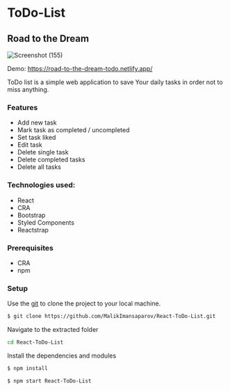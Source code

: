 # ToDo-List
## Road to the Dream

![Screenshot (155)](https://user-images.githubusercontent.com/50579392/152200147-e89fcc6b-8225-44af-a29e-d648092fb721.png)

Demo: https://road-to-the-dream-todo.netlify.app/

ToDo list is a simple web application to save Your daily tasks in order not to miss anything.

### Features
* Add new task
* Mark task as completed / uncompleted
* Set task liked
* Edit task
* Delete single task
* Delete completed tasks
* Delete all tasks

### Technologies used:
* React
* CRA
* Bootstrap
* Styled Components
* Reactstrap

### Prerequisites
- CRA 
- npm

### Setup
Use the [git](https://git-scm.com/downloads) to clone the project to your local machine.
```sh
$ git clone https://github.com/MalikImansaparov/React-ToDo-List.git
```

Navigate to the extracted folder
```sh 
cd React-ToDo-List
```

Install the dependencies and modules
```sh
$ npm install
```

```sh
$ npm start React-ToDo-List
```

